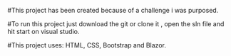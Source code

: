 #This project has been created because of a challenge i was purposed.

#To run this project just download the git or clone it , open the sln file and hit start on visual studio.

 #This project uses: HTML, CSS, Bootstrap and Blazor.
